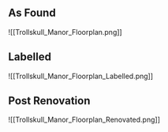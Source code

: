## As Found
![[Trollskull_Manor_Floorplan.png]]
## Labelled
![[Trollskull_Manor_Floorplan_Labelled.png]]
## Post Renovation
![[Trollskull_Manor_Floorplan_Renovated.png]]